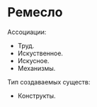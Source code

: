 # Ремесло

Ассоциации:
- Труд.
- Искуственное.
- Искусное.
- Механизмы.

Тип создаваемых существ:
- Конструкты.